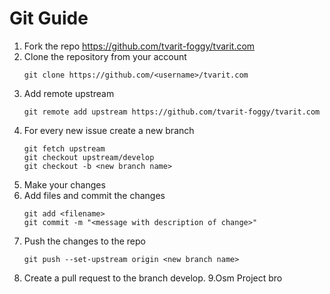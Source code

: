 # Git Guide

1. Fork the repo https://github.com/tvarit-foggy/tvarit.com
2. Clone the repository from your account 
    ```
    git clone https://github.com/<username>/tvarit.com
    ```
3. Add remote upstream
    ```
    git remote add upstream https://github.com/tvarit-foggy/tvarit.com
    ```
4. For every new issue create a new branch
    ```
    git fetch upstream
    git checkout upstream/develop
    git checkout -b <new branch name>
    ```
5. Make your changes
6. Add files and commit the changes
    ```
    git add <filename>
    git commit -m "<message with description of change>"
    ```
7. Push the changes to the repo
    ```
    git push --set-upstream origin <new branch name>
    ```
8. Create a pull request to the branch develop.
9.Osm Project bro


